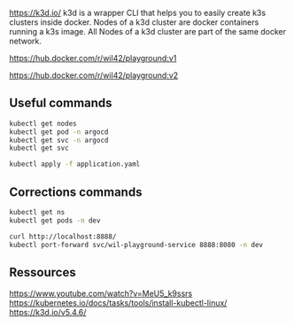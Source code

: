 
https://k3d.io/
k3d is a wrapper CLI that helps you to easily create k3s clusters inside docker.
Nodes of a k3d cluster are docker containers running a k3s image.
All Nodes of a k3d cluster are part of the same docker network.

https://hub.docker.com/r/wil42/playground:v1

https://hub.docker.com/r/wil42/playground:v2

## Useful commands
```bash
kubectl get nodes
kubectl get pod -n argocd
kubectl get svc -n argocd
kubectl get svc

kubectl apply -f application.yaml
```

## Corrections commands
```bash
kubectl get ns
kubectl get pods -n dev

curl http://localhost:8888/
kubectl port-forward svc/wil-playground-service 8888:8080 -n dev
```

## Ressources
https://www.youtube.com/watch?v=MeU5_k9ssrs
https://kubernetes.io/docs/tasks/tools/install-kubectl-linux/
https://k3d.io/v5.4.6/
